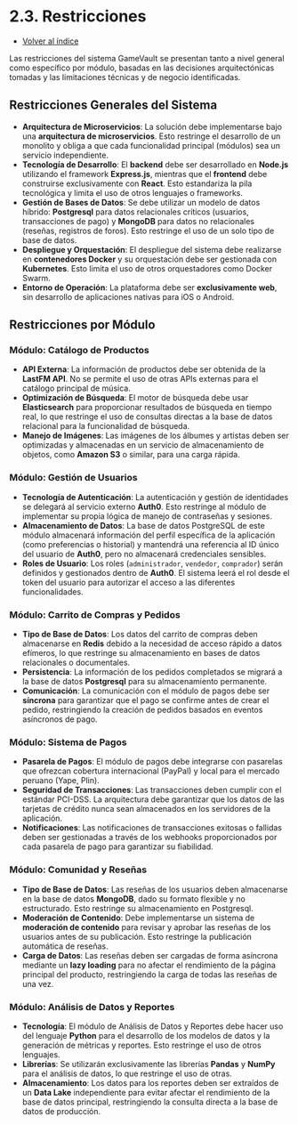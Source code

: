 # 2.3. Restricciones
- [Volver al índice](/2/3.md)

Las restricciones del sistema GameVault se presentan tanto a nivel general como específico por módulo, basadas en las decisiones arquitectónicas tomadas y las limitaciones técnicas y de negocio identificadas.

## Restricciones Generales del Sistema

- **Arquitectura de Microservicios**: La solución debe implementarse bajo una **arquitectura de microservicios**. Esto restringe el desarrollo de un monolito y obliga a que cada funcionalidad principal (módulos) sea un servicio independiente.
- **Tecnología de Desarrollo**: El **backend** debe ser desarrollado en **Node.js** utilizando el framework **Express.js**, mientras que el **frontend** debe construirse exclusivamente con **React**. Esto estandariza la pila tecnológica y limita el uso de otros lenguajes o frameworks.
- **Gestión de Bases de Datos**: Se debe utilizar un modelo de datos híbrido: **Postgresql** para datos relacionales críticos (usuarios, transacciones de pago) y **MongoDB** para datos no relacionales (reseñas, registros de foros). Esto restringe el uso de un solo tipo de base de datos.
- **Despliegue y Orquestación**: El despliegue del sistema debe realizarse en **contenedores Docker** y su orquestación debe ser gestionada con **Kubernetes**. Esto limita el uso de otros orquestadores como Docker Swarm.
- **Entorno de Operación**: La plataforma debe ser **exclusivamente web**, sin desarrollo de aplicaciones nativas para iOS o Android.

## Restricciones por Módulo

### Módulo: Catálogo de Productos

- **API Externa**: La información de productos debe ser obtenida de la **LastFM API**. No se permite el uso de otras APIs externas para el catálogo principal de música.
- **Optimización de Búsqueda**: El motor de búsqueda debe usar **Elasticsearch** para proporcionar resultados de búsqueda en tiempo real, lo que restringe el uso de consultas directas a la base de datos relacional para la funcionalidad de búsqueda.
- **Manejo de Imágenes**: Las imágenes de los álbumes y artistas deben ser optimizadas y almacenadas en un servicio de almacenamiento de objetos, como **Amazon S3** o similar, para una carga rápida.

### Módulo: Gestión de Usuarios

- **Tecnología de Autenticación**: La autenticación y gestión de identidades se delegará al servicio externo **Auth0**. Esto restringe al módulo de implementar su propia lógica de manejo de contraseñas y sesiones.
- **Almacenamiento de Datos**: La base de datos PostgreSQL de este módulo almacenará información del perfil específica de la aplicación (como preferencias o historial) y mantendrá una referencia al ID único del usuario de **Auth0**, pero no almacenará credenciales sensibles.
- **Roles de Usuario**: Los roles (`administrador`, `vendedor`, `comprador`) serán definidos y gestionados dentro de **Auth0**. El sistema leerá el rol desde el token del usuario para autorizar el acceso a las diferentes funcionalidades.

### Módulo: Carrito de Compras y Pedidos

- **Tipo de Base de Datos**: Los datos del carrito de compras deben almacenarse en **Redis** debido a la necesidad de acceso rápido a datos efímeros, lo que restringe su almacenamiento en bases de datos relacionales o documentales.
- **Persistencia**: La información de los pedidos completados se migrará a la base de datos **Postgresql** para su almacenamiento permanente.
- **Comunicación**: La comunicación con el módulo de pagos debe ser **síncrona** para garantizar que el pago se confirme antes de crear el pedido, restringiendo la creación de pedidos basados en eventos asíncronos de pago.


### Módulo: Sistema de Pagos

- **Pasarela de Pagos**: El módulo de pagos debe integrarse con pasarelas que ofrezcan cobertura internacional (PayPal) y local para el mercado peruano (Yape, Plin).
- **Seguridad de Transacciones**: Las transacciones deben cumplir con el estándar PCI-DSS. La arquitectura debe garantizar que los datos de las tarjetas de crédito nunca sean almacenados en los servidores de la aplicación.
- **Notificaciones**: Las notificaciones de transacciones exitosas o fallidas deben ser gestionadas a través de los webhooks proporcionados por cada pasarela de pago para garantizar su fiabilidad.


### Módulo: Comunidad y Reseñas

- **Tipo de Base de Datos**: Las reseñas de los usuarios deben almacenarse en la base de datos **MongoDB**, dado su formato flexible y no estructurado. Esto restringe su almacenamiento en Postgresql.
- **Moderación de Contenido**: Debe implementarse un sistema de **moderación de contenido** para revisar y aprobar las reseñas de los usuarios antes de su publicación. Esto restringe la publicación automática de reseñas.
- **Carga de Datos**: Las reseñas deben ser cargadas de forma asíncrona mediante un **lazy loading** para no afectar el rendimiento de la página principal del producto, restringiendo la carga de todas las reseñas de una vez.

### Módulo: Análisis de Datos y Reportes

- **Tecnología**: El módulo de Análisis de Datos y Reportes debe hacer uso del lenguaje **Python** para el desarrollo de los modelos de datos y la generación de métricas y reportes. Esto restringe el uso de otros lenguajes.
- **Librerías**: Se utilizarán exclusivamente las librerías **Pandas** y **NumPy** para el análisis de datos, lo que restringe el uso de otras.
- **Almacenamiento**: Los datos para los reportes deben ser extraídos de un **Data Lake** independiente para evitar afectar el rendimiento de la base de datos principal, restringiendo la consulta directa a la base de datos de producción.
